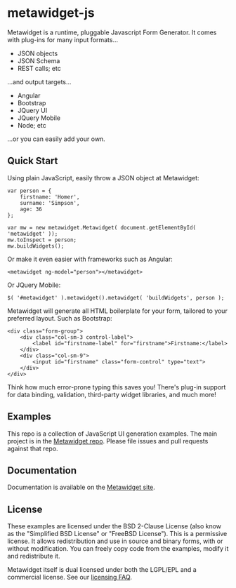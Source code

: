 # metawidget-js

Metawidget is a runtime, pluggable Javascript Form Generator. It comes with plug-ins for many input formats...

 * JSON objects
 * JSON Schema
 * REST calls; etc
 
...and output targets...

 * Angular
 * Bootstrap
 * JQuery UI
 * JQuery Mobile
 * Node; etc
 
...or you can easily add your own.

## Quick Start

Using plain JavaScript, easily throw a JSON object at Metawidget:

    var person = {
        firstname: 'Homer',
        surname: 'Simpson',
        age: 36
    };

    var mw = new metawidget.Metawidget( document.getElementById( 'metawidget' ));
    mw.toInspect = person;
    mw.buildWidgets();

Or make it even easier with frameworks such as Angular:

    <metawidget ng-model="person"></metawidget>

Or JQuery Mobile:

    $( '#metawidget' ).metawidget().metawidget( 'buildWidgets', person );
    
Metawidget will generate all HTML boilerplate for your form, tailored to your preferred layout. Such as Bootstrap:

    <div class="form-group">
        <div class="col-sm-3 control-label">
            <label id="firstname-label" for="firstname">Firstname:</label>
        </div>
        <div class="col-sm-9">
            <input id="firstname" class="form-control" type="text">
        </div>
    </div>
    
Think how much error-prone typing this saves you! There's plug-in support for data binding, validation,
third-party widget libraries, and much more! 

## Examples

This repo is a collection of JavaScript UI generation examples. The main project is in the
[Metawidget repo](https://github.com/metawidget/metawidget). Please file issues and pull requests against that repo.

## Documentation

Documentation is available on the [Metawidget site](http://metawidget.org/).

## License

These examples are licensed under the BSD 2-Clause License (also know as the "Simplified BSD License"
or "FreeBSD License"). This is a permissive license. It allows redistribution and use in source and
binary forms, with or without modification. You can freely copy code from the examples, modify it and
redistribute it.

Metawidget itself is dual licensed under both the LGPL/EPL and a commercial license. See our
[licensing FAQ](http://metawidget.org/doc/faq/licensing.php).
